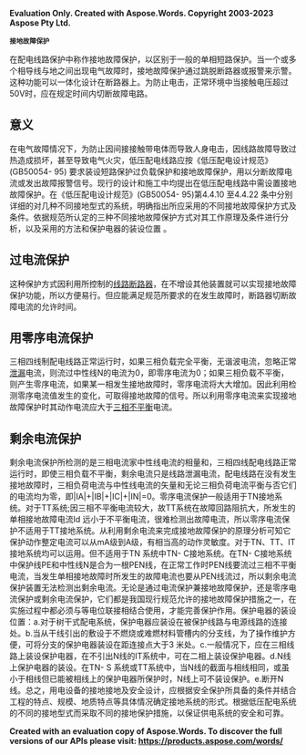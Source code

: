 ﻿**Evaluation Only. Created with Aspose.Words. Copyright 2003-2023 Aspose Pty Ltd.**

<b><sub>接地故障保护</sub></b>

<a name="lemma-summary"></a>在配电线路保护中称作接地故障保护，以区别于一般的单相短路保护。当一个或多个相导线与地之间出现电气故障时，接地故障保护通过跳脱断路器或报警来示警。这种功能可以一体化设计在断路器上。为防止电击，正常环境中当接触电压超过50V时，应在规定时间内切断故障电路。
## **意义**
在电气故障情况下，为防止因间接接触带电体而导致人身电击，因线路故障导致过热造成损坏，甚至导致电气火灾，低压配电线路应按《低压配电设计规范》(GB50054- 95) 要求装设短路保护过负载保护和接地故障保护，用以分断故障电流或发出故障报警信号。现行的设计和施工中均提出在低压配电线路中需设置接地故障保护。在《低压配电设计规范》(GB50054- 95)第4.4.10 至4.4.22 条中分别详细的对几种不同接地型式的系统，明确指出所应采用的不同接地故障保护方式及条件。依据规范所认定的三种不同接地故障保护方式对其工作原理及条件进行分析，以及采用的方法和保护电器的装设位置 。
## <a name="过电流保护"></a><a name="2"></a>**过电流保护**
这种保护方式因利用所控制的[线路断路器](https://baike.baidu.com/item/%E7%BA%BF%E8%B7%AF%E6%96%AD%E8%B7%AF%E5%99%A8/8487663?fromModule=lemma_inlink)，在不增设其他装置就可以实现接地故障保护功能，所以方便易行。但应能满足规范所要求的在发生故障时，断路器切断故障电流的允许时间。
## <a name="用零序电流保护"></a><a name="3"></a>**用零序电流保护**
三相四线制配电线路正常运行时，如果三相负载完全平衡，无谐波电流，忽略正常[泄漏](https://baike.baidu.com/item/%E6%B3%84%E6%BC%8F/0?fromModule=lemma_inlink)电流，则流过中性线N的电流为0，即零序电流为0；如果三相负载不平衡，则产生零序电流，如果某一相发生接地故障时，零序电流将大大增加。因此利用检测零序电流值发生的变化，可取得接地故障的信号。所以利用零序电流来实现接地故障保护时其动作电流应大于[三相不平衡](https://baike.baidu.com/item/%E4%B8%89%E7%9B%B8%E4%B8%8D%E5%B9%B3%E8%A1%A1/8541883?fromModule=lemma_inlink)电流。
## <a name="剩余电流保护"></a><a name="4"></a>**剩余电流保护**
剩余电流保护所检测的是三相电流家中性线电流的相量和，三相四线配电线路正常运行时，即使三相负载不平衡，剩余电流只是线路泄漏电流，配电线路在没有发生接地故障时，三相负荷电流与中性线电流的矢量和无论三相负荷电流平衡与否它们的电流均为零，即|IA|+|IB|+|IC|+|IN|=0。零序电流保护一般适用于TN接地系统。对于TT系统;因三相不平衡电流较大，故TT系统在故障回路阻抗大，所发生的单相接地故障电流Id 远小于不平衡电流，很难检测出故障电流，所以零序电流保护不适用于TT接地系统。从利用剩余电流来完成接地故障保护的原理分析可知它保护动作整定电流可以从mA级到A级，有相当高的动作灵敏度。对于TN、TT、IT接地系统均可以运用。但不适用于TN 系统中TN- C接地系统。在TN- C接地系统中保护线PE和中性线N是合为一根PEN线，在正常工作时PEN线要流过三相不平衡电流，当发生单相接地故障时所发生的故障电流也要从PEN线流过，所以剩余电流保护装置无法检测出剩余电流。无论是通过电流保护兼接地故障保护，还是零序电流保护或剩余电流保护，它们都是我国现行规范允许的接地故障保护措施之一，在实施过程中都必须与等电位联接相结合使用，才能完善保护作用。保护电器的装设位置：a.对于树干式配电系统，保护电器应装设在被保护线路与电源线路的连接处。b.当从干线引出的敷设于不燃烧或难燃材料管槽内的分支线，为了操作维护方便，可将分支的保护电器装设在距连接点大于3 米处。c.一般情况下，应在三相线路上装设保护电器，在不引出N线的IT系统中，可在二相上装设保护电器。d.N线上保护电器的装设。在TN- S 系统或TT系统中，当N线的截面与相线相同，或虽小于相线但已能被相线上的保护电器所保护时，N线上可不装设保护。e.断开N线。总之，用电设备的接地接地及安全设计，应根据安全保护所具备的条件并结合工程的特点、规模、地质特点等具体情况确定接地系统的形式。根据低压配电系统的不同的接地型式而采取不同的接地保护措施，以保证供电系统的安全和可靠。

**Created with an evaluation copy of Aspose.Words. To discover the full versions of our APIs please visit: https://products.aspose.com/words/**
